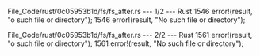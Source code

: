 File_Code/rust/0c05953b1d/fs/fs_after.rs --- 1/2 --- Rust
1546             error!(result, "o such file or directory");                                                                                                 1546             error!(result, "No such file or directory");

File_Code/rust/0c05953b1d/fs/fs_after.rs --- 2/2 --- Rust
1561             error!(result, "o such file or directory");                                                                                                 1561             error!(result, "No such file or directory");

